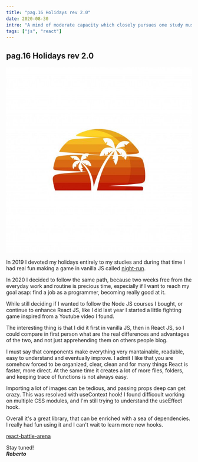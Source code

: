 ```yaml
---
title: "pag.16 Holidays rev 2.0"
date: 2020-08-30
intro: "A mind of moderate capacity which closely pursues one study must infallibly arrive at great proficiency in that study. ~ Mary Shelley"
tags: ["js", "react"]
---
```


## pag.16 Holidays rev 2.0

![holiday](../images/bgholiday2.jpg)

In 2019 I devoted my holidays entirely to my studies and during that time I had real fun making a game in vanilla JS called [night-run](https://to-night-run.netlify.app/).

In 2020 I decided to follow the same path, because two weeks free from the everyday work and routine is precious time, especially if I want to reach my goal asap: find a job as a programmer, becoming really good at it.

While still deciding if I wanted to follow the Node JS courses I bought, or continue to enhance React JS, like I did last year I started a little fighting game inspired from a Youtube video I found.

The interesting thing is that I did it first in vanilla JS, then in React JS, so I could compare in first person what are the real differences and advantages of the two, and not just apprehending them on others people blog.

I must say that components make everything very mantainable, readable, easy to understand and eventually improve. I admit I like that you are somehow forced to be organized, clear, clean and for many things React is faster, more direct. At the same time it creates a lot of more files, folders, and keeping trace of functions is not always easy. 

Importing a lot of images can be tedious, and passing props deep can get crazy. This was resolved with useContext hook! I found difficoult working on multiple CSS modules, and I'm still trying to understand the useEffect hook.

Overall it's a great library, that can be enriched with a sea of dependencies. I really had fun using it and I can't wait to learn more new hooks.

[react-battle-arena](https://to-react-battle.netlify.app/)

Stay tuned!  
**_Roberto_**
